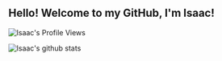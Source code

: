 ## Hello! Welcome to my GitHub, I'm Isaac!

![Isaac's Profile Views](https://komarev.com/ghpvc/?username=mrunderoad)


![Isaac's github stats](https://github-readme-stats.vercel.app/api?username=mrunderoad)